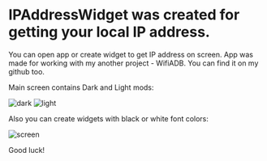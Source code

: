 # IPAddressWidget was created for getting your local IP address.
You can open app or create widget to get IP address on screen.
App was made for working with my another project - WifiADB.
You can find it on my github too.

Main screen contains Dark and Light mods:

![dark](https://user-images.githubusercontent.com/33634903/132573452-14b6c474-b44d-41aa-adbe-b06f52587918.jpg)
![light](https://user-images.githubusercontent.com/33634903/132573457-9b487e4a-46eb-4fa8-af7d-c70845ac4f7e.jpg)

Also you can create widgets with black or white font colors:

![screen](https://user-images.githubusercontent.com/33634903/132573572-a56967a4-a6c1-4eb0-881a-6b21bb416879.jpg)

Good luck!
